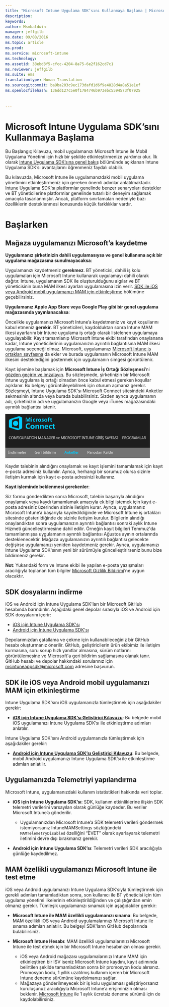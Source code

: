 ```yaml
---
title: "Microsoft Intune Uygulama SDK’sını Kullanmaya Başlama | Microsoft Intune"
description: 
keywords: 
author: Msmbaldwin
manager: jeffgilb
ms.date: 09/08/2016
ms.topic: article
ms.prod: 
ms.service: microsoft-intune
ms.technology: 
ms.assetid: 38ebd3f5-cfcc-4204-8a75-6e2f162cd7c1
ms.reviewer: jeffgilb
ms.suite: ems
translationtype: Human Translation
ms.sourcegitcommit: ba9ba203c9ec173dafd1d6f9e4828d4a8a51e1ef
ms.openlocfilehash: 136dd127c5e0f1784746b973ebc5594573f07925


---
```


# Microsoft Intune Uygulama SDK’sını Kullanmaya Başlama

Bu Başlangıç Kılavuzu, mobil uygulamanızı Microsoft Intune ile Mobil Uygulama Yönetimi için hızlı bir şekilde etkinleştirmenize yardımcı olur. İlk olarak [Intune Uygulama SDK’sına genel bakış](intune-app-sdk.md) bölümünde açıklanan Intune Uygulama SDK’sı avantajlarını öğrenmeniz faydalı olabilir.

Bu kılavuzda, Microsoft Intune ile uygulamanızdaki mobil uygulama yönetimini etkinleştirmeniz için gereken önemli adımlar anlatılmaktadır. Intune Uygulama SDK'sı platformlar genelinde benzer senaryoları destekler ve BT yöneticilerine platformlar genelinde tutarlı bir deneyim sağlamak amacıyla tasarlanmıştır. Ancak, platform sınırlamaları nedeniyle bazı özelliklerin desteklenmesi konusunda küçük farklılıklar vardır.

# Başlarken

## Mağaza uygulamanızı Microsoft’a kaydetme

**Uygulamanız şirketinizin dahili uygulamasıysa ve genel kullanıma açık bir uygulama mağazasına sunulmayacaksa**:

Uygulamanızı kaydetmeniz **gerekmez**. BT yöneticisi, dahili iş kolu uygulamaları için Microsoft Intune kullanarak uygulamayı dahili olarak dağıtır. Intune, uygulamanın SDK ile oluşturulduğunu algılar ve BT yöneticisinin buna MAM ilkesi ayarları uygulamasına izin verir. [SDK ile iOS veya Android mobil uygulamanızı MAM için etkinleştirme](#enable-your-ios-or-android-mobile-app-for-mam-with-the-sdk) bölümüne geçebilirsiniz.

**Uygulamanız Apple App Store veya Google Play gibi bir genel uygulama mağazasında yayınlanacaksa**: 

Öncelikle uygulamanızı Microsoft Intune’a kaydetmeniz ve kayıt koşullarını kabul etmeniz **gerekir**. BT yöneticileri, kaydolduktan sonra Intune MAM ilkesi ayarlarını bir Intune uygulama iş ortağı olarak listelenen uygulamaya uygulayabilir. Kayıt tamamlanıp Microsoft Intune ekibi tarafından onaylanana kadar, Intune yöneticilerinin uygulamanızın ayrıntılı bağlantısına MAM ilkesi uygulama seçeneği olmaz. Microsoft, uygulamanızı [Microsoft Intune iş ortakları sayfasına](https://www.microsoft.com/en-us/cloud-platform/microsoft-intune-partners) da ekler ve burada uygulamanın Microsoft Intune MAM ilkesini desteklediğini göstermek için uygulamanın simgesi görüntülenir.

Kayıt işlemine başlamak için **Microsoft Intune İş Ortağı Sözleşmesi**’ni [gözden geçirin ve imzalayın](https://connect.microsoft.com/ConfigurationManagervnext/Survey/Survey.aspx?SurveyID=17806). Bu sözleşmede, şirketinizin bir Microsoft Intune uygulama iş ortağı olmadan önce kabul etmesi gereken koşullar açıklanır. Bu belgeyi görüntüleyebilmek için oturum açmanız gerekir. Sözleşmeyi, Intune Uygulama SDK'sı Microsoft Connect sitesindeki Anketler sekmesinin altında veya burada bulabilirsiniz. Sizden ayrıca uygulamanın adı, şirketinizin adı ve uygulamanızın Google veya iTunes mağazasındaki ayrıntılı bağlantısı istenir.

![Microsoft Connect](../media/microsoft-connect.png)

Kaydın talebinin alındığını onaylamak ve kayıt işlemini tamamlamak için kayıt e-posta adresiniz kullanılır. Ayrıca, herhangi bir sorumuz olursa sizinle iletişim kurmak için kayıt e-posta adresinizi kullanırız.

**Kayıt işleminde beklenmesi gerekenler**: 

Siz formu gönderdikten sonra Microsoft, talebin başarıyla alındığını onaylamak veya kaydı tamamlamak amacıyla ek bilgi istemek için kayıt e-posta adresiniz üzerinden sizinle iletişim kurar. Ayrıca, uygulamanız Microsoft Intune’a başarıyla kaydedildiğinde ve Microsoft Intune iş ortakları sitesinde gösterildiğinde de sizinle iletişim kurulur. Bilgilerin alındığı onaylandıktan sonra uygulamanızın ayrıntılı bağlantısı sonraki aylık Intune Hizmeti güncelleştirmesine dahil edilir. Örneğin kayıt bilgileri Temmuz'da tamamlanmışsa uygulamanın ayrıntılı bağlantısı Ağustos ayının ortalarında desteklenecektir. Mağaza uygulamanızın ayrıntılı bağlantısı gelecekte değişirse uygulamanızı yeniden kaydetmeniz gerekir. Ayrıca, uygulamanızı Intune Uygulama SDK'sının yeni bir sürümüyle güncelleştirirseniz bunu bize bildirmeniz gerekir.

**Not**: Yukarıdaki form ve Intune ekibi ile yapılan e-posta yazışmaları aracılığıyla toplanan tüm bilgiler [Microsoft Gizlilik Bildirimi](https://www.microsoft.com/en-us/privacystatement/default.aspx)’ne uygun olacaktır.

## SDK dosyalarını indirme

iOS ve Android için Intune Uygulama SDK'ları bir Microsoft GitHub hesabında barındırılır. Aşağıdaki genel depolar sırasıyla iOS ve Android için SDK dosyalarını içerir:

* [iOS için Intune Uygulama SDK'sı](https://github.com/msintuneappsdk/ms-intune-app-sdk-ios)
* [Android için Intune Uygulama SDK'sı](https://github.com/msintuneappsdk/ms-intune-app-sdk-android)

Depolarımızdan çatallama ve çekme için kullanabileceğiniz bir GitHub hesabı oluşturmanız önerilir. GitHub, geliştiricilerin ürün ekibimiz ile iletişim kurmasına, soru sorup hızlı yanıtlar almasına, sürüm notlarını görüntülemesine ve Microsoft'a geri bildirim sağlamasına olanak tanır. GitHub hesabı ve depolar hakkındaki sorularınız için msintuneappsdk@microsoft.com adresine başvurun.

## SDK ile iOS veya Android mobil uygulamanızı MAM için etkinleştirme

Intune Uygulama SDK'sını iOS uygulamanızla tümleştirmek için aşağıdakiler gerekir: 

* **[iOS için Intune Uygulama SDK’sı Geliştirici Kılavuzu](intune-app-sdk-ios.md)**: Bu belgede mobil iOS uygulamanızı Intune Uygulama SDK’sı ile etkinleştirme adımları anlatılır. 


Intune Uygulama SDK'sını Android uygulamanızla tümleştirmek için aşağıdakiler gerekir:

* **[Android için Intune Uygulama SDK’sı Geliştirici Kılavuzu](intune-app-sdk-android.md)**: Bu belgede, mobil Android uygulamanızı Intune Uygulama SDK’sı ile etkinleştirme adımları anlatılır. 



## Uygulamanızda Telemetriyi yapılandırma

Microsoft Intune, uygulamanızdaki kullanım istatistikleri hakkında veri toplar.

* **iOS için Intune Uygulama SDK’sı**: SDK, kullanım etkinliklerine ilişkin SDK telemetri verilerini varsayılan olarak günlüğe kaydeder. Bu veriler Microsoft Intune’a gönderilir.

    * Uygulamanızdan Microsoft Intune’a SDK telemetri verileri göndermek istemiyorsanız IntuneMAMSettings sözlüğündeki `MAMTelemetryDisabled` özelliğini “EVET” olarak ayarlayarak telemetri iletimini devre dışı bırakmanız gerekir.

* **Android için Intune Uygulama SDK’sı**: Telemetri verileri SDK aracılığıyla günlüğe kaydedilmez.

## MAM özellikli uygulamanızı Microsoft Intune ile test etme

iOS veya Android uygulamanızı Intune Uygulama SDK’sıyla tümleştirmek için gerekli adımları tamamladıktan sonra, son kullanıcı ile BT yöneticisi için tüm uygulama yönetimi ilkelerinin etkinleştirildiğinden ve çalıştığından emin olmanız gerekir. Tümleşik uygulamanızı sınamak için aşağıdakiler gerekir:

<!--TODO-->

* **Microsoft Intune ile MAM özellikli uygulamanızı sınama**: Bu belgede, MAM özellikli iOS veya Android uygulamalarınızı Microsoft Intune ile sınama adımları anlatılır. Bu belgeyi SDK'ların GitHub depolarında bulabilirsiniz.

* **Microsoft Intune Hesabı**: MAM özellikli uygulamalarınızı Microsoft Intune ile test etmek için bir Microsoft Intune hesabınızın olması gerekir. 
    * iOS veya Android mağazası uygulamalarınızı Intune MAM için etkinleştiren bir ISV iseniz Microsoft Intune kaydını, kayıt adımında belirtilen şekilde tamamladıktan sonra bir promosyon kodu alırsınız. Promosyon kodu, 1 yıllık uzatılmış kullanım içeren bir Microsoft Intune deneme sürümüne kaydolmanızı sağlar. 
    * Mağazaya gönderilmeyecek bir iş kolu uygulaması geliştiriyorsanız kuruluşunuz aracılığıyla Microsoft Intune’a erişiminizin olması beklenir. [Microsoft Intune](https://portal.office.com/Signup/Signup.aspx?OfferId=40BE278A-DFD1-470a-9EF7-9F2596EA7FF9&dl=INTUNE_A&ali=1#0) ile 1 aylık ücretsiz deneme sürümü için de kaydolabilirsiniz.




<!--HONumber=Sep16_HO4-->


